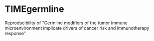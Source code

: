 # TIMEgermline
  Reproducibility of "Germline modifiers of the tumor immune microenvironment implicate drivers of cancer risk and immunotherapy response"
